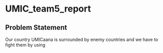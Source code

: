# UMIC_team5_report

## Problem Statement
Our country UMICaana is surrounded by enemy countries and we have to fight them by using
